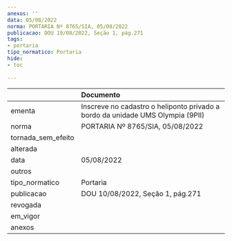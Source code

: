 ```yaml
---
anexos: ''
data: 05/08/2022
norma: PORTARIA Nº 8765/SIA, 05/08/2022
publicacao: DOU 10/08/2022, Seção 1, pág.271
tags:
- portaria
tipo_normatico: Portaria
hide: 
- toc 
 
---
```


|                    | Documento                                                                      |
|:-------------------|:-------------------------------------------------------------------------------|
| ementa             | Inscreve no cadastro o heliponto privado a bordo da unidade UMS Olympia (9PII) |
| norma              | PORTARIA Nº 8765/SIA, 05/08/2022                                               |
| tornada_sem_efeito |                                                                                |
| alterada           |                                                                                |
| data               | 05/08/2022                                                                     |
| outros             |                                                                                |
| tipo_normatico     | Portaria                                                                       |
| publicacao         | DOU 10/08/2022, Seção 1, pág.271                                               |
| revogada           |                                                                                |
| em_vigor           |                                                                                |
| anexos             |                                                                                |